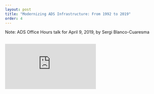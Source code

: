 ```yaml
---
layout: post
title: "Modernizing ADS Infrastructure: From 1992 to 2019"
order: 4
---
```


Note: ADS Office Hours talk for April 9, 2019, by Sergi Blanco-Cuaresma

<br>
<div class="scalable scalable-16-9">
  <div class="scalable-content">
    <iframe src="https://www.youtube.com/embed/KL5eZzRTQu4" frameborder="0" allow="autoplay; encrypted-media" allowfullscreen></iframe>
  </div>
</div>
